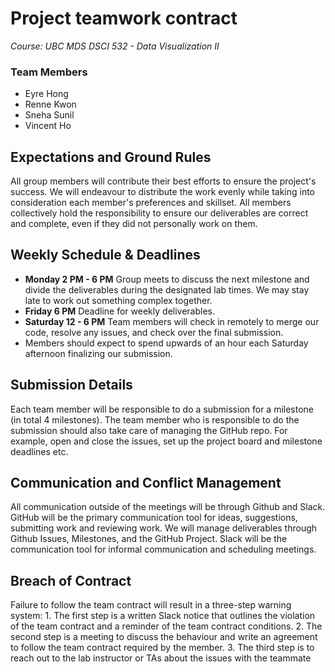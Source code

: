 # Project teamwork contract
*Course: UBC MDS DSCI 532 - Data Visualization II*

### Team Members
* Eyre Hong  
* Renne Kwon
* Sneha Sunil
* Vincent Ho 

## Expectations and Ground Rules

All group members will contribute their best efforts to ensure the project's success. We will endeavour to distribute the work evenly while taking into consideration each member's preferences and skillset. All members collectively hold the responsibility to ensure our deliverables are correct and complete, even if they did not personally work on them.

## Weekly Schedule & Deadlines
- **Monday 2 PM - 6 PM** Group meets to discuss the next milestone and divide the deliverables during the designated lab times. We may stay late to work out something complex together.
- **Friday 6 PM** Deadline for weekly deliverables.
- **Saturday 12 - 6 PM** Team members will check in remotely to merge our code, resolve any issues, and check over the final submission.
- Members should expect to spend upwards of an hour each Saturday afternoon finalizing our submission.

## Submission Details

Each team member will be responsible to do a submission for a milestone (in total 4 milestones). The team member who is responsible to do the submission should also take care of managing the GitHub repo. For example, open and close the issues, set up the project board and milestone deadlines etc.

## Communication and Conflict Management

All communication outside of the meetings will be through Github and Slack. GitHub will be the primary communication tool for ideas, suggestions, submitting work and reviewing work. We will manage deliverables through Github Issues, Milestones, and the GitHub Project. Slack will be the communication tool for informal communication and scheduling meetings. 

## Breach of Contract
Failure to follow the team contract will result in a three-step warning system:
	1. The first step is a written Slack notice that outlines the violation of the team contract and a reminder of the team contract conditions.
	2. The second step is a meeting to discuss the behaviour and write an agreement to follow the team contract required by the member.
	3. The third step is to reach out to the lab instructor or TAs about the issues with the teammate

